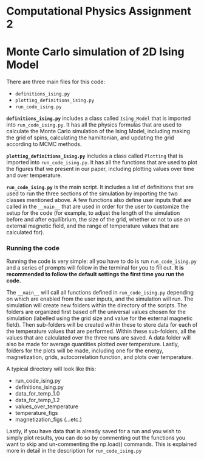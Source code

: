 

# Computational Physics Assignment 2
# Monte Carlo simulation of 2D Ising Model

There are three main files for this code:
* `definitions_ising.py`
* `plotting_definitions_ising.py`
* `run_code_ising.py`

**`definitions_ising.py`** includes a class called `Ising_Model` that is imported into `run_code_ising.py`.
It has all the physics formulas that are used to
calculate the Monte Carlo simulation of the Ising
Model, including making the grid of spins, calculating
the hamiltonian, and updating the grid according to
MCMC methods.

**`plotting_definitions_ising.py`** includes a class
called `Plotting` that is imported into `run_code_ising.py`. It has all the functions that are used to plot
the figures that we present in our paper, including
plotting values over time and over temperature.


**`run_code_ising.py`** is the main script. It includes a list of definitions that are used to run the three
sections of the simulation by importing the two classes
mentioned above. A few functions also define user 
inputs that are called in the `__main__` that are used in order for the user to customize the setup for the code
(for example, to adjust the length of the simulation
before and after equilibrium, the size of the grid,
whether or not to use an external magnetic field, and the range of temperature values that are calculated
for).

### Running the code
Running the code is very simple: all you have to do is run `run_code_ising.py` and a series of prompts will follow
in the terminal for you to fill out. **It is recommended to follow the default settings the first time you run the code.**

The `__main__` will call all functions defined in `run_code_ising.py` depending on which are enabled from the user inputs, and the 
simulation will run. The simulation will create new folders within the directory of the scripts. The folders are organized
first based off the universal values chosen for the 
simulation (labelled using the grid size and value
for the external magnetic field). Then sub-folders will be created within these to store data for each 
of the temperature values that are performed. Within these sub-folders, all the values that are calculated over the three runs are saved. A data folder will also be made for average quantities plotted over temperature. Lastly, folders for the plots will be made, including one for the energy, magnetization, grids, autocorrelation function, and plots over temperature. 

A typical directory will look like this:

* run_code_ising.py
* definitions_ising.py
* data_for_temp_1.0
* data_for_temp_1.2
* values_over_temperature
* temperature_figs
* magnetization_figs
(...etc.)

Lastly, if you have data that is already saved for a run and you wish to simply plot results, you can do so by commenting out the functions you want to skip and un-commenting the np.load() commands. This is explained more in detail in the description for `run_code_ising.py`
